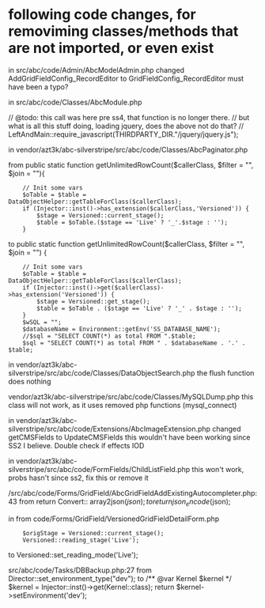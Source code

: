 # following code changes, for removiming classes/methods that are not imported, or even exist

in src/abc/code/Admin/AbcModelAdmin.php
changed
AddGridFieldConfig_RecordEditor
to
GridFieldConfig_RecordEditor
must have been a typo?





in src/abc/code/Classes/AbcModule.php

// @todo: this call was here pre ss4, that function is no longer there.
// but what is all this stuff doing, loading jquery, does the above not do that?
// LeftAndMain::require_javascript(THIRDPARTY_DIR."/jquery/jquery.js");





in vendor/azt3k/abc-silverstripe/src/abc/code/Classes/AbcPaginator.php

from
public static function getUnlimitedRowCount($callerClass, $filter = "", $join = ""){

    	// Init some vars
    	$oTable = $table = DataObjectHelper::getTableForClass($callerClass);
    	if (Injector::inst()->has_extension($callerClass,'Versioned')) {
    		$stage = Versioned::current_stage();
    		$table = $oTable.($stage == 'Live' ? '_'.$stage : '');
    	}

to
public static function getUnlimitedRowCount($callerClass, $filter = "", $join = "")
{

    	// Init some vars
    	$oTable = $table = DataObjectHelper::getTableForClass($callerClass);
    	if (Injector::inst()->get($callerClass)->has_extension('Versioned')) {
    		$stage = Versioned::get_stage();
    		$table = $oTable . ($stage == 'Live' ? '_' . $stage : '');
    	}
    	$wSQL = "";
    	$databaseName = Environment::getEnv('SS_DATABASE_NAME');
    	//$sql = "SELECT COUNT(*) as total FROM ".$table;
    	$sql = "SELECT COUNT(*) as total FROM " . $databaseName . '.' . $table;



in vendor/azt3k/abc-silverstripe/src/abc/code/Classes/DataObjectSearch.php
the flush function does nothing





vendor/azt3k/abc-silverstripe/src/abc/code/Classes/MySQLDump.php
this class will not work, as it uses removed php functions (mysql_connect)



in vendor/azt3k/abc-silverstripe/src/abc/code/Extensions/AbcImageExtension.php
changed getCMSFields to UpdateCMSFields
this wouldn't have been working since SS2 I believe. Double check if effects IOD



in vendor/azt3k/abc-silverstripe/src/abc/code/FormFields/ChildListField.php
this won't work, probs hasn't since ss2, fix this or remove it


/src/abc/code/Forms/GridField/AbcGridFieldAddExistingAutocompleter.php:43
from 
		return Convert:: array2json($json);
to 
 return json_encode($json); 




 in 
 from
 code/Forms/GridField/VersionedGridFieldDetailForm.php

        $origStage = Versioned::current_stage();
        Versioned::reading_stage('Live');
 to
 Versioned::set_reading_mode('Live');




 src/abc/code/Tasks/DBBackup.php:27
 from 
 		Director::set_environment_type("dev");
to
		        /** @var Kernel $kernel */
				$kernel = Injector::inst()->get(Kernel::class);
				return $kernel->setEnvironment('dev');





